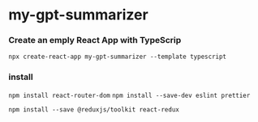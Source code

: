 # my-gpt-summarizer

### Create an emply React App with TypeScrip

`npx create-react-app my-gpt-summarizer --template typescript`

### install

`npm install react-router-dom`
`npm install --save-dev eslint prettier`

`npm install --save @reduxjs/toolkit react-redux`
